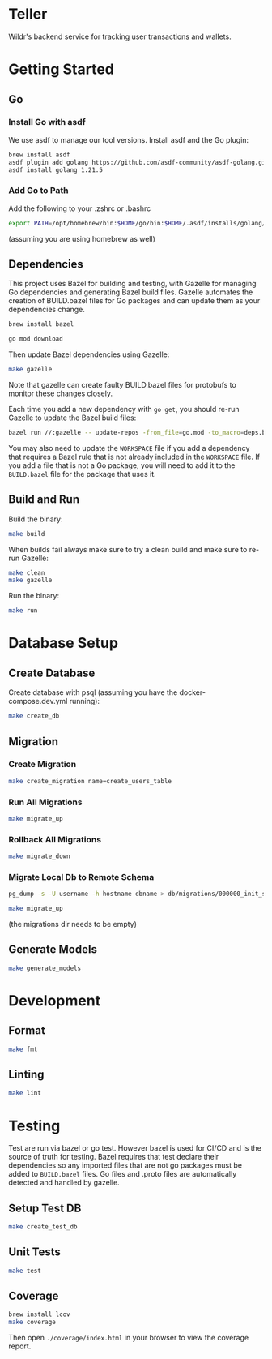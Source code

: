 # Teller

Wildr's backend service for tracking user transactions and wallets.

# Getting Started

## Go

### Install Go with asdf

We use asdf to manage our tool versions. Install asdf and the Go plugin:

```bash
brew install asdf
asdf plugin add golang https://github.com/asdf-community/asdf-golang.git
asdf install golang 1.21.5
```

### Add Go to Path

Add the following to your .zshrc or .bashrc

```bash
export PATH=/opt/homebrew/bin:$HOME/go/bin:$HOME/.asdf/installs/golang/1.21.5/packages/bin:$PATH
```

(assuming you are using homebrew as well)

## Dependencies

This project uses Bazel for building and testing, with Gazelle for managing Go
dependencies and generating Bazel build files. Gazelle automates the creation of
BUILD.bazel files for Go packages and can update them as your dependencies
change.

```bash
brew install bazel
```

```bash
go mod download
```

Then update Bazel dependencies using Gazelle:

```bash
make gazelle
```

Note that gazelle can create faulty BUILD.bazel files for protobufs to monitor
these changes closely.

Each time you add a new dependency with `go get`, you should re-run Gazelle to
update the Bazel build files:

```bash
bazel run //:gazelle -- update-repos -from_file=go.mod -to_macro=deps.bzl%go_dependencies
```

You may also need to update the `WORKSPACE` file if you add a dependency that
requires a Bazel rule that is not already included in the `WORKSPACE` file. If
you add a file that is not a Go package, you will need to add it to the
`BUILD.bazel` file for the package that uses it.

## Build and Run

Build the binary:

```bash
make build
```

When builds fail always make sure to try a clean build and make sure to re-run
Gazelle:

```bash
make clean
make gazelle
```

Run the binary:

```bash
make run
```

# Database Setup

## Create Database

Create database with psql (assuming you have the docker-compose.dev.yml running):

```bash
make create_db
```

## Migration

### Create Migration

```bash
make create_migration name=create_users_table
```

### Run All Migrations

```bash
make migrate_up
```

### Rollback All Migrations

```bash
make migrate_down
```

### Migrate Local Db to Remote Schema

```bash
pg_dump -s -U username -h hostname dbname > db/migrations/000000_init_schema.sql
```

```bash
make migrate_up
```

(the migrations dir needs to be empty)

## Generate Models

```bash
make generate_models
```

# Development

## Format

```bash
make fmt
```

## Linting

```bash
make lint
```

# Testing

Test are run via bazel or go test. However bazel is used for CI/CD and is the
source of truth for testing. Bazel requires that test declare their dependencies
so any imported files that are not go packages must be added to `BUILD.bazel`
files. Go files and .proto files are automatically detected and handled by gazelle.

## Setup Test DB

```bash
make create_test_db
```

## Unit Tests

```bash
make test
```

## Coverage

```bash
brew install lcov
make coverage
```

Then open `./coverage/index.html` in your browser to view the coverage report.
